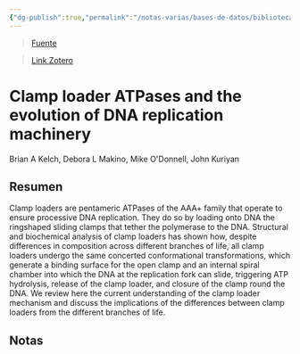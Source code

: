 ```yaml
---
{"dg-publish":true,"permalink":"/notas-varias/bases-de-datos/biblioteca-b/bibliografia-academica/kelch-et-al-2012/","title":"Clamp loader ATPases and the evolution of DNA replication machinery"}
---
```



> [Fuente](https://bmcbiol.biomedcentral.com/articles/10.1186/1741-7007-10-34)

> [Link Zotero](zotero://select/items/@Kelch.etal2012)

# Clamp loader ATPases and the evolution of DNA replication machinery

Brian A Kelch, Debora L Makino, Mike O'Donnell, John Kuriyan

## Resumen
Clamp loaders are pentameric ATPases of the AAA+ family that operate to ensure processive DNA replication. They do so by loading onto DNA the ringshaped sliding clamps that tether the polymerase to the DNA. Structural and biochemical analysis of clamp loaders has shown how, despite differences in composition across different branches of life, all clamp loaders undergo the same concerted conformational transformations, which generate a binding surface for the open clamp and an internal spiral chamber into which the DNA at the replication fork can slide, triggering ATP hydrolysis, release of the clamp loader, and closure of the clamp round the DNA. We review here the current understanding of the clamp loader mechanism and discuss the implications of the differences between clamp loaders from the different branches of life.

## Notas